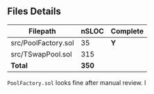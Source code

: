 ## Files Details

| Filepath            | nSLOC   | Complete |
| ------------------- | ------- | -------- |
| src/PoolFactory.sol | 35      |**Y**|
| src/TSwapPool.sol   | 315     |          |
| **Total**           | **350** |         |



`PoolFactory.sol` looks fine after manual review.
l